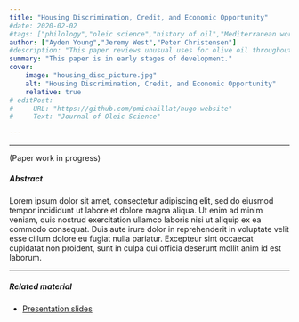 ```yaml
---
title: "Housing Discrimination, Credit, and Economic Opportunity"
#date: 2020-02-02
#tags: ["philology","oleic science","history of oil","Mediterranean world"]
author: ["Ayden Young","Jeremy West","Peter Christensen"]
#description: "This paper reviews unusual uses for olive oil throughout the Mediterranean world. Published in the Journal of Oleic Science, 2013." 
summary: "This paper is in early stages of development." 
cover:
    image: "housing_disc_picture.jpg"
    alt: "Housing Discrimination, Credit, and Economic Opportunity"
    relative: true
# editPost:
#     URL: "https://github.com/pmichaillat/hugo-website"
#     Text: "Journal of Oleic Science"

---
```


---

<!-- ##### Download

+ [Paper](paper1.pdf)
+ [Online appendix](appendix1.pdf)
+ [Code and data](https://github.com/pmichaillat/feru)

--- -->

(Paper work in progress)

##### Abstract

Lorem ipsum dolor sit amet, consectetur adipiscing elit, sed do eiusmod tempor incididunt ut labore et dolore magna aliqua. Ut enim ad minim veniam, quis nostrud exercitation ullamco laboris nisi ut aliquip ex ea commodo consequat. Duis aute irure dolor in reprehenderit in voluptate velit esse cillum dolore eu fugiat nulla pariatur. Excepteur sint occaecat cupidatat non proident, sunt in culpa qui officia deserunt mollit anim id est laborum.

---

##### Related material

+ [Presentation slides](presentation1.pdf)
<!-- + [Summary of the paper](https://www.penguinrandomhouse.com/books/110403/unusual-uses-for-olive-oil-by-alexander-mccall-smith/) -->


<!-- ##### Figure 6: Some Uses For Olive Oil

![](paper1.png)

--- -->

<!-- ##### Citation

Unterholzer, Detlev A., and  Moritz-Maria von Igelfeld. 2013. "Unusual Uses For Olive Oil." *Journal of Oleic Science* 34 (1): 449–489. http://www.alexandermccallsmith.com/book/unusual-uses-for-olive-oil.

```BibTeX
@article{UI13,
author = {Detlev A. Unterholzer and Moritz-Maria von Igelfeld},
year = {2013},
title ={Unusual Uses For Olive Oil},
journal = {Journal of Oleic Science},
volume = {34},
number = {1},
pages = {449--489},
url = {http://www.alexandermccallsmith.com/book/unusual-uses-for-olive-oil}}
``` -->

